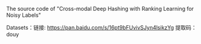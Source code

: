 The source code of "Cross-modal Deep Hashing with Ranking Learning for Noisy Labels"

Datasets：链接: https://pan.baidu.com/s/16pt9bFUvivSJyn4lsikzYg 提取码：douy
